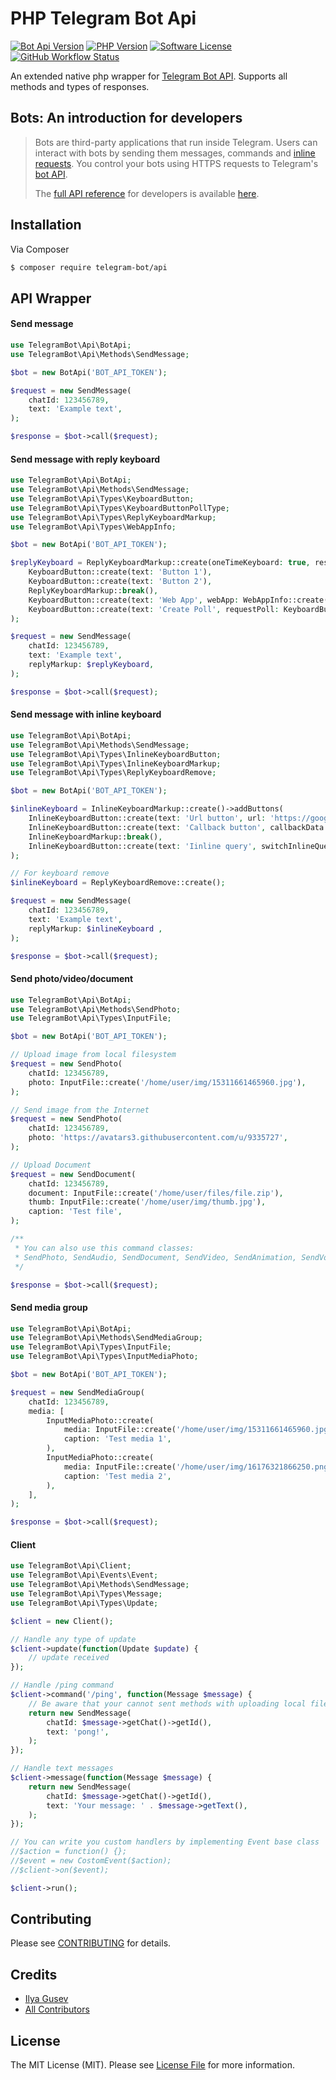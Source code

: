 
# PHP Telegram Bot Api

[![Bot Api Version](https://img.shields.io/badge/Bot%20API-6.0-0088cc.svg?style=flat)](https://core.telegram.org/bots/api)
[![PHP Version](https://img.shields.io/badge/PHP-%3E=8.0.0-777bb3.svg?style=flat)](https://www.php.net/releases/8.0/)
[![Software License](https://img.shields.io/badge/License-MIT-brightgreen.svg?style=flat)](LICENSE.md)
[![GitHub Workflow Status](https://img.shields.io/github/workflow/status/luzrain/TelegramBotApi/Tests/master?label=Tests)](https://github.com/luzrain/TelegramBotApi/actions/workflows/tests.yaml)

An extended native php wrapper for [Telegram Bot API](https://core.telegram.org/bots/api). Supports all methods and types of responses.

## Bots: An introduction for developers
>Bots are third-party applications that run inside Telegram. Users can interact with bots by sending them messages, commands and [inline requests](https://core.telegram.org/bots#inline-mode). You control your bots using HTTPS requests to Telegram's [bot API](https://core.telegram.org/bots/api).
>
>The [full API reference](https://core.telegram.org/bots/api) for developers is available [here](https://core.telegram.org/bots/api).


## Installation

Via Composer

``` bash
$ composer require telegram-bot/api
```

## API Wrapper

#### Send message
``` php
use TelegramBot\Api\BotApi;
use TelegramBot\Api\Methods\SendMessage;

$bot = new BotApi('BOT_API_TOKEN');

$request = new SendMessage(
    chatId: 123456789,
    text: 'Example text',
);

$response = $bot->call($request);
```

#### Send message with reply keyboard
```php
use TelegramBot\Api\BotApi;
use TelegramBot\Api\Methods\SendMessage;
use TelegramBot\Api\Types\KeyboardButton;
use TelegramBot\Api\Types\KeyboardButtonPollType;
use TelegramBot\Api\Types\ReplyKeyboardMarkup;
use TelegramBot\Api\Types\WebAppInfo;

$bot = new BotApi('BOT_API_TOKEN');

$replyKeyboard = ReplyKeyboardMarkup::create(oneTimeKeyboard: true, resizeKeyboard: true)->addButtons(
    KeyboardButton::create(text: 'Button 1'),
    KeyboardButton::create(text: 'Button 2'),
    ReplyKeyboardMarkup::break(),
    KeyboardButton::create(text: 'Web App', webApp: WebAppInfo::create('https://github.com/')),
    KeyboardButton::create(text: 'Create Poll', requestPoll: KeyboardButtonPollType::create()),
);

$request = new SendMessage(
    chatId: 123456789,
    text: 'Example text',
    replyMarkup: $replyKeyboard,
);

$response = $bot->call($request);
```

#### Send message with inline keyboard
```php
use TelegramBot\Api\BotApi;
use TelegramBot\Api\Methods\SendMessage;
use TelegramBot\Api\Types\InlineKeyboardButton;
use TelegramBot\Api\Types\InlineKeyboardMarkup;
use TelegramBot\Api\Types\ReplyKeyboardRemove;

$bot = new BotApi('BOT_API_TOKEN');

$inlineKeyboard = InlineKeyboardMarkup::create()->addButtons(
    InlineKeyboardButton::create(text: 'Url button', url: 'https://google.com'),
    InlineKeyboardButton::create(text: 'Callback button', callbackData: 'callback_data'),
    InlineKeyboardMarkup::break(),
    InlineKeyboardButton::create(text: 'Iinline query', switchInlineQueryCurrentChat: 'test'),
);

// For keyboard remove
$inlineKeyboard = ReplyKeyboardRemove::create();

$request = new SendMessage(
    chatId: 123456789,
    text: 'Example text',
    replyMarkup: $inlineKeyboard ,
);

$response = $bot->call($request);
```

#### Send photo/video/document
```php
use TelegramBot\Api\BotApi;
use TelegramBot\Api\Methods\SendPhoto;
use TelegramBot\Api\Types\InputFile;

$bot = new BotApi('BOT_API_TOKEN');

// Upload image from local filesystem
$request = new SendPhoto(
    chatId: 123456789,
    photo: InputFile::create('/home/user/img/15311661465960.jpg'),
);

// Send image from the Internet
$request = new SendPhoto(
    chatId: 123456789,
    photo: 'https://avatars3.githubusercontent.com/u/9335727',
);

// Upload Document
$request = new SendDocument(
    chatId: 123456789,
    document: InputFile::create('/home/user/files/file.zip'),
    thumb: InputFile::create('/home/user/img/thumb.jpg'),
    caption: 'Test file',
);

/**
 * You can also use this command classes:
 * SendPhoto, SendAudio, SendDocument, SendVideo, SendAnimation, SendVoice, SendVideoNote
 */

$response = $bot->call($request);
```

#### Send media group
```php
use TelegramBot\Api\BotApi;
use TelegramBot\Api\Methods\SendMediaGroup;
use TelegramBot\Api\Types\InputFile;
use TelegramBot\Api\Types\InputMediaPhoto;

$bot = new BotApi('BOT_API_TOKEN');

$request = new SendMediaGroup(
    chatId: 123456789,
    media: [
        InputMediaPhoto::create(
            media: InputFile::create('/home/user/img/15311661465960.jpg'),
            caption: 'Test media 1',
        ),
        InputMediaPhoto::create(
            media: InputFile::create('/home/user/img/16176321866250.png'),
            caption: 'Test media 2',
        ),
    ],
);

$response = $bot->call($request);
```

#### Client

```php
use TelegramBot\Api\Client;
use TelegramBot\Api\Events\Event;
use TelegramBot\Api\Methods\SendMessage;
use TelegramBot\Api\Types\Message;
use TelegramBot\Api\Types\Update;

$client = new Client();

// Handle any type of update
$client->update(function(Update $update) {
    // update received
});

// Handle /ping command
$client->command('/ping', function(Message $message) {
    // Be aware that your cannot sent methods with uploading local files from here, use BotApi instead.
    return new SendMessage(
        chatId: $message->getChat()->getId(),
        text: 'pong!',
    );
});

// Handle text messages
$client->message(function(Message $message) {
    return new SendMessage(
        chatId: $message->getChat()->getId(),
        text: 'Your message: ' . $message->getText(),
    );
});

// You can write you custom handlers by implementing Event base class
//$action = function() {};
//$event = new CostomEvent($action);
//$client->on($event);

$client->run();
```

## Contributing

Please see [CONTRIBUTING](CONTRIBUTING.md) for details.

## Credits

- [Ilya Gusev](https://github.com/iGusev)
- [All Contributors](../../contributors)

## License

The MIT License (MIT). Please see [License File](LICENSE.md) for more information.
